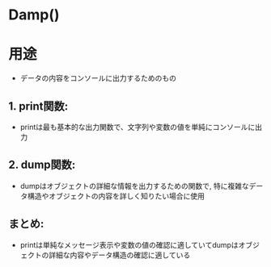 # Damp()

# 用途
* データの内容をコンソールに出力するためのもの

## 1. print関数:
* printは最も基本的な出力関数で、文字列や変数の値を単純にコンソールに出力

## 2. dump関数:
* dumpはオブジェクトの詳細な情報を出力するための関数で, 特に複雑なデータ構造やオブジェクトの内容を詳しく知りたい場合に使用

## まとめ:
* printは単純なメッセージ表示や変数の値の確認に適していてdumpはオブジェクトの詳細な内容やデータ構造の確認に適している
